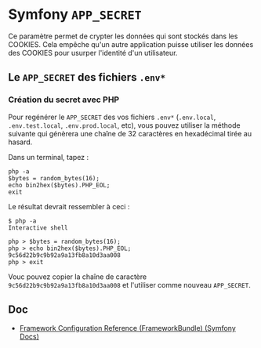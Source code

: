 # Symfony `APP_SECRET`

Ce paramètre permet de crypter les données qui sont stockés dans les COOKIES.
Cela empêche qu'un autre application puisse utiliser les données des COOKIES pour usurper l'identité d'un utilisateur.

## Le `APP_SECRET` des fichiers `.env*`

### Création du secret avec PHP

Pour regénérer le `APP_SECRET` des vos fichiers `.env*` (`.env.local`, `.env.test.local`, `.env.prod.local`, etc), vous pouvez utiliser la méthode suivante qui génèrera une chaîne de 32 caractères en hexadécimal tirée au hasard.

Dans un terminal, tapez :

    php -a
    $bytes = random_bytes(16);
    echo bin2hex($bytes).PHP_EOL;
    exit

Le résultat devrait ressembler à ceci :

    $ php -a
    Interactive shell

    php > $bytes = random_bytes(16);
    php > echo bin2hex($bytes).PHP_EOL;
    9c56d22b9c9b92a9a13fb8a10d3aa008
    php > exit

Vouc pouvez copier la chaîne de caractère `9c56d22b9c9b92a9a13fb8a10d3aa008` et l'utiliser comme nouveau `APP_SECRET`.

## Doc

- [Framework Configuration Reference (FrameworkBundle) (Symfony Docs)](https://symfony.com/doc/5.4/reference/configuration/framework.html#secret)

